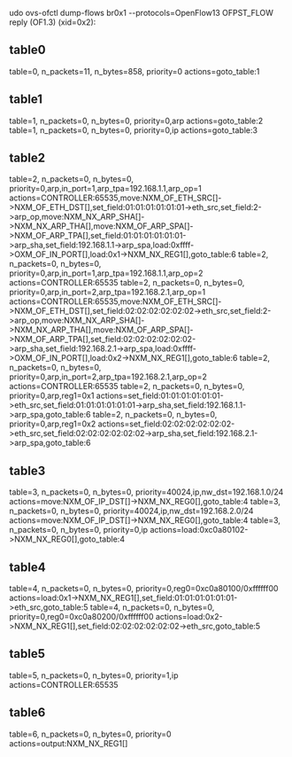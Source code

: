 udo ovs-ofctl dump-flows br0x1 --protocols=OpenFlow13
OFPST_FLOW reply (OF1.3) (xid=0x2):
## table0
table=0, n_packets=11, n_bytes=858, priority=0 actions=goto_table:1
## table1
table=1, n_packets=0, n_bytes=0, priority=0,arp actions=goto_table:2
table=1, n_packets=0, n_bytes=0, priority=0,ip actions=goto_table:3
## table2
table=2, n_packets=0, n_bytes=0, priority=0,arp,in_port=1,arp_tpa=192.168.1.1,arp_op=1 actions=CONTROLLER:65535,move:NXM_OF_ETH_SRC[]->NXM_OF_ETH_DST[],set_field:01:01:01:01:01:01->eth_src,set_field:2->arp_op,move:NXM_NX_ARP_SHA[]->NXM_NX_ARP_THA[],move:NXM_OF_ARP_SPA[]->NXM_OF_ARP_TPA[],set_field:01:01:01:01:01:01->arp_sha,set_field:192.168.1.1->arp_spa,load:0xffff->OXM_OF_IN_PORT[],load:0x1->NXM_NX_REG1[],goto_table:6
table=2, n_packets=0, n_bytes=0, priority=0,arp,in_port=1,arp_tpa=192.168.1.1,arp_op=2 actions=CONTROLLER:65535
table=2, n_packets=0, n_bytes=0, priority=0,arp,in_port=2,arp_tpa=192.168.2.1,arp_op=1 actions=CONTROLLER:65535,move:NXM_OF_ETH_SRC[]->NXM_OF_ETH_DST[],set_field:02:02:02:02:02:02->eth_src,set_field:2->arp_op,move:NXM_NX_ARP_SHA[]->NXM_NX_ARP_THA[],move:NXM_OF_ARP_SPA[]->NXM_OF_ARP_TPA[],set_field:02:02:02:02:02:02->arp_sha,set_field:192.168.2.1->arp_spa,load:0xffff->OXM_OF_IN_PORT[],load:0x2->NXM_NX_REG1[],goto_table:6
table=2, n_packets=0, n_bytes=0, priority=0,arp,in_port=2,arp_tpa=192.168.2.1,arp_op=2 actions=CONTROLLER:65535
table=2, n_packets=0, n_bytes=0, priority=0,arp,reg1=0x1 actions=set_field:01:01:01:01:01:01->eth_src,set_field:01:01:01:01:01:01->arp_sha,set_field:192.168.1.1->arp_spa,goto_table:6
table=2, n_packets=0, n_bytes=0, priority=0,arp,reg1=0x2 actions=set_field:02:02:02:02:02:02->eth_src,set_field:02:02:02:02:02:02->arp_sha,set_field:192.168.2.1->arp_spa,goto_table:6
## table3
table=3, n_packets=0, n_bytes=0, priority=40024,ip,nw_dst=192.168.1.0/24 actions=move:NXM_OF_IP_DST[]->NXM_NX_REG0[],goto_table:4
table=3, n_packets=0, n_bytes=0, priority=40024,ip,nw_dst=192.168.2.0/24 actions=move:NXM_OF_IP_DST[]->NXM_NX_REG0[],goto_table:4
table=3, n_packets=0, n_bytes=0, priority=0,ip actions=load:0xc0a80102->NXM_NX_REG0[],goto_table:4
## table4
table=4, n_packets=0, n_bytes=0, priority=0,reg0=0xc0a80100/0xffffff00 actions=load:0x1->NXM_NX_REG1[],set_field:01:01:01:01:01:01->eth_src,goto_table:5
table=4, n_packets=0, n_bytes=0, priority=0,reg0=0xc0a80200/0xffffff00 actions=load:0x2->NXM_NX_REG1[],set_field:02:02:02:02:02:02->eth_src,goto_table:5
## table5
table=5, n_packets=0, n_bytes=0, priority=1,ip actions=CONTROLLER:65535
## table6
table=6, n_packets=0, n_bytes=0, priority=0 actions=output:NXM_NX_REG1[]
